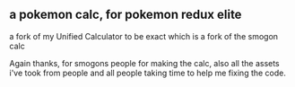 ## a pokemon calc, for pokemon redux elite
a fork of my Unified Calculator to be exact which is a fork of the smogon calc

Again thanks, for smogons people for making the calc, also all the assets i've took from people and all people taking time to help me fixing the code.